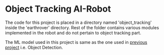 # Object Tracking AI-Robot

The code for this project is placed in a directory named 'object_tracking' inside the 'earthrover' directory. Rest of the folder contains various modules implemented in the robot and do not pertain to object tracking part.

The ML model used in this project is same as the one used in [previous project](https://github.com/jiteshsaini/object_detection_AI-Robot) i.e. Object Detection. 

